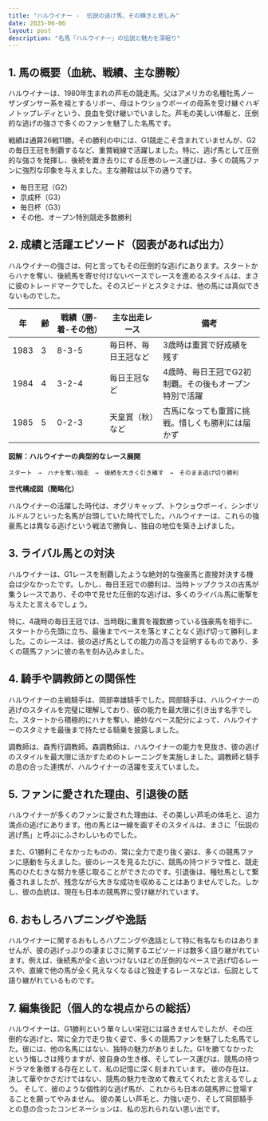 ```yaml
---
title: "ハルウイナー -  伝説の逃げ馬、その輝きと悲しみ"
date: 2025-06-06
layout: post
description: "名馬『ハルウイナー』の伝説と魅力を深堀り"
---
```


## 1. 馬の概要（血統、戦績、主な勝鞍）

ハルウイナーは、1980年生まれの芦毛の競走馬。父はアメリカの名種牡馬ノーザンダンサー系を祖とするリボー、母はトウショウボーイの母系を受け継ぐハギノトップレディという、良血を受け継いでいました。芦毛の美しい体躯と、圧倒的な逃げの強さで多くのファンを魅了した名馬です。

戦績は通算26戦11勝。その勝利の中には、G1競走こそ含まれていませんが、G2の毎日王冠を制覇するなど、重賞戦線で活躍しました。特に、逃げ馬として圧倒的な強さを発揮し、後続を置き去りにする圧巻のレース運びは、多くの競馬ファンに強烈な印象を与えました。主な勝鞍は以下の通りです。

* 毎日王冠（G2）
* 京成杯（G3）
* 毎日杯（G3）
* その他、オープン特別競走多数勝利


## 2. 成績と活躍エピソード（図表があれば出力）

ハルウイナーの強さは、何と言ってもその圧倒的な逃げにあります。スタートからハナを奪い、後続馬を寄せ付けないペースでレースを進めるスタイルは、まさに彼のトレードマークでした。そのスピードとスタミナは、他の馬には真似できないものでした。


| 年 | 齢 | 戦績（勝-着-その他）| 主な出走レース | 備考 |
|---|---|---|---|---|
| 1983 | 3 | 8-3-5 |  毎日杯、毎日王冠など |  3歳時は重賞で好成績を残す |
| 1984 | 4 | 3-2-4 |  毎日王冠など |  4歳時、毎日王冠でG2初制覇。その後もオープン特別で活躍 |
| 1985 | 5 | 0-2-3 |  天皇賞（秋）など |  古馬になっても重賞に挑戦。惜しくも勝利には届かず |


**図解：ハルウイナーの典型的なレース展開**

```
スタート　→　ハナを奪い独走　→　後続を大きく引き離す　→　そのまま逃げ切り勝利
```

**世代構成図（簡略化）**

ハルウイナーの活躍した時代は、オグリキャップ、トウショウボーイ、シンボリルドルフといった名馬が台頭していた時代でした。ハルウイナーは、これらの強豪馬とは異なる逃げという戦法で勝負し、独自の地位を築き上げました。


## 3. ライバル馬との対決

ハルウイナーは、G1レースを制覇したような絶対的な強豪馬と直接対決する機会は少なかったです。しかし、毎日王冠での勝利は、当時トップクラスの古馬が集うレースであり、その中で見せた圧倒的な逃げは、多くのライバル馬に衝撃を与えたと言えるでしょう。

特に、4歳時の毎日王冠では、当時既に重賞を複数勝っている強豪馬を相手に、スタートから先頭に立ち、最後までペースを落とすことなく逃げ切って勝利しました。このレースは、彼の逃げ馬としての能力の高さを証明するものであり、多くの競馬ファンに彼の名を刻み込みました。


## 4. 騎手や調教師との関係性

ハルウイナーの主戦騎手は、岡部幸雄騎手でした。岡部騎手は、ハルウイナーの逃げのスタイルを完璧に理解しており、彼の能力を最大限に引き出す名手でした。スタートから積極的にハナを奪い、絶妙なペース配分によって、ハルウイナーのスタミナを最後まで持たせる騎乗を披露しました。

調教師は、森秀行調教師。森調教師は、ハルウイナーの能力を見抜き、彼の逃げのスタイルを最大限に活かすためのトレーニングを実施しました。調教師と騎手の息の合った連携が、ハルウイナーの活躍を支えていました。


## 5. ファンに愛された理由、引退後の話

ハルウイナーが多くのファンに愛された理由は、その美しい芦毛の体毛と、迫力満点の逃げにあります。他の馬とは一線を画すそのスタイルは、まさに「伝説の逃げ馬」と呼ぶにふさわしいものでした。

また、G1勝利こそなかったものの、常に全力で走り抜く姿は、多くの競馬ファンに感動を与えました。彼のレースを見るたびに、競馬の持つドラマ性と、競走馬のひたむきな努力を感じ取ることができたのです。引退後は、種牡馬として繋養されましたが、残念ながら大きな成功を収めることはありませんでした。しかし、彼の血統は、現在も日本の競馬界に受け継がれています。


## 6. おもしろハプニングや逸話

ハルウイナーに関するおもしろハプニングや逸話として特に有名なものはありませんが、彼の逃げっぷりの凄まじさに関するエピソードは数多く語り継がれています。例えば、後続馬が全く追いつけないほどの圧倒的なペースで逃げ切るレースや、直線で他の馬が全く見えなくなるほど独走するレースなどは、伝説として語り継がれているものです。


## 7. 編集後記（個人的な視点からの総括）

ハルウイナーは、G1勝利という華々しい栄冠には届きませんでしたが、その圧倒的な逃げと、常に全力で走り抜く姿で、多くの競馬ファンを魅了した名馬でした。彼には、他の名馬にはない、独特の魅力がありました。G1を勝てなかったという悔しさは残りますが、彼自身の生き様、そしてレース運びは、競馬の持つドラマを象徴する存在として、私の記憶に深く刻まれています。  彼の存在は、決して華やかさだけではない、競馬の魅力を改めて教えてくれたと言えるでしょう。  そして、彼のような個性的な逃げ馬が、これからも日本の競馬界に登場することを願ってやみません。  彼の美しい芦毛と、力強い走り、そして岡部騎手との息の合ったコンビネーションは、私の忘れられない思い出です。
